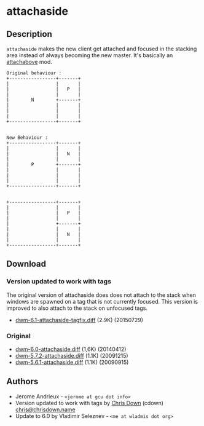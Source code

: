 attachaside
===========

Description
-----------
`attachaside` makes the new client get attached and focused in the stacking
area instead of always becoming the new master. It's basically an
[attachabove](attachabove) mod.

	Original behaviour :
	+-----------------+-------+
	|                 |       |
	|                 |   P   |
	|                 |       |
	|        N        +-------+
	|                 |       |
	|                 |       |
	|                 |       |
	+-----------------+-------+


	New Behaviour :
	+-----------------+-------+
	|                 |       |
	|                 |   N   |
	|                 |       |
	|        P        +-------+
	|                 |       |
	|                 |       |
	|                 |       |
	+-----------------+-------+


	+-----------------+-------+
	|                 |       |
	|                 |   P   |
	|                 |       |
	|                 +-------+
	|                 |       |
	|                 |   N   |
	|                 |       |
	+-----------------+-------+

Download
--------

### Version updated to work with tags

The original version of attachaside does does not attach to the stack when
windows are spawned on a tag that is not currently focused. This version is
improved to also attach to the stack on unfocused tags.

* [dwm-6.1-attachaside-tagfix.diff](dwm-6.1-attachaside-tagfix.diff) (2.9K) (20150729)

### Original

* [dwm-6.0-attachaside.diff](dwm-6.0-attachaside.diff) (1,6K) (20140412)
* [dwm-5.7.2-attachaside.diff](historical/dwm-5.7.2-attachaside.diff) (1.1K) (20091215)
* [dwm-5.6.1-attachaside.diff](historical/dwm-5.6.1-attachaside.diff) (1.1K) (20090915)

Authors
-------
* Jerome Andrieux - `<jerome at gcu dot info>`
* Version updated to work with tags by [Chris Down](https://chrisdown.name)
  (cdown) <chris@chrisdown.name>
* Update to 6.0 by Vladimir Seleznev - `<me at wladmis dot org>`
